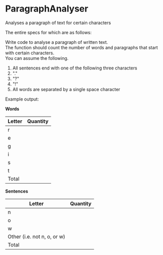 # ParagraphAnalyser
Analyses a paragraph of text for certain characters

The entire specs for which are as follows:

Write code to analyse a paragraph of written text.  
The function should count the number of words and paragraphs that start with certain characters.  
You can assume the following.  
1. All sentences end with one of the following three characters
  1. "."  
  2. "?"  
  3. "!"  
2. All words are separated by a single space character  
  
Example output:  
    
**Words**  

| Letter | Quantity |
| ------ | --------- |
| r | |
| e | |
| g | |
| i | |
| s | |
| t | |
| Total | |

**Sentences**  

| Letter | Quantity |
| ------ | --------- |
| n | |
| o | |
| w | |
| Other (i.e. not n, o, or w)| |
| Total | |